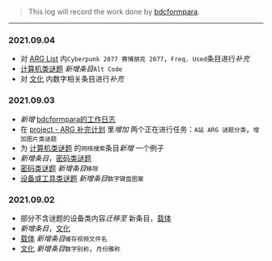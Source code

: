 > This log will record the work done by [bdcformpara](https://github.com/bdcformpara).
---

### 2021.09.04
- 对 [ARG List](https://github.com/Nikucyan/ARG/blob/main/ARG-List.md) 内`Cyberpunk 2077 赛博朋克 2077`，`Freq. Used`条目进行*补充*
- [计算机类谜题](https://github.com/Nikucyan/ARG/blob/main/List_of_puzzle_types/Computer_Puzzles.md) *新增条目*`Alt Code`
- 对 [文化](https://github.com/Nikucyan/ARG/blob/main/List_of_puzzle_types/Culture.md) 内数字相关条目进行*补充*
### 2021.09.03
- *新增* [bdcformpara的工作日志](https://github.com/Nikucyan/ARG/blob/main/Work_log/bdcformpara.md)
- 在 [project - ARG 补完计划](https://github.com/Nikucyan/ARG/projects/1#card-68087383) 里*增加* 两个正在进行任务：`A站 ARG 谜题分类`，`增加图片类谜题`
- 为 [计算机类谜题](https://github.com/Nikucyan/ARG/blob/main/List_of_puzzle_types/Computer_Puzzles.md) 的`网络搜索`条目*新增* 一个例子
- *新增条目*，[密码类谜题](https://github.com/Nikucyan/ARG/blob/main/List_of_puzzle_types/Cryptography_Puzzles.md)
- [密码类谜题](https://github.com/Nikucyan/ARG/blob/main/List_of_puzzle_types/Cryptography_Puzzles.md) *新增条目*`移除`
- [设备或工具类谜题](https://github.com/Nikucyan/ARG/blob/main/List_of_puzzle_types/Device_or_Tool_Puzzles.md) *新增条目*`数字键盘图案`
### 2021.09.02
- 部分不含谜题的设备类内容*迁移至* 新条目，[载体](https://github.com/Nikucyan/ARG/blob/main/List_of_puzzle_types/Carrier.md)
- *新增条目*，[文化](https://github.com/Nikucyan/ARG/blob/main/List_of_puzzle_types/Culture.md)
- [载体](https://github.com/Nikucyan/ARG/blob/main/List_of_puzzle_types/Carrier.md) *新增条目*`缓存视频文件名`
- [文化](https://github.com/Nikucyan/ARG/blob/main/List_of_puzzle_types/Culture.md) *新增条目*`数字别称`，`月份雅称`

